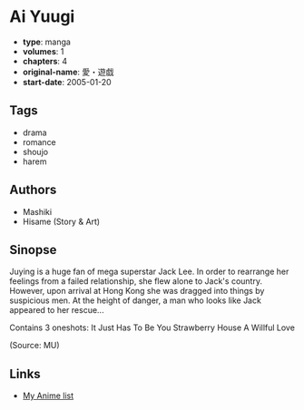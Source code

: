 # Ai Yuugi

-   **type**: manga
-   **volumes**: 1
-   **chapters**: 4
-   **original-name**: 愛・遊戯
-   **start-date**: 2005-01-20

## Tags

-   drama
-   romance
-   shoujo
-   harem

## Authors

-   Mashiki
-   Hisame (Story & Art)

## Sinopse

Juying is a huge fan of mega superstar Jack Lee. In order to rearrange her feelings from a failed relationship, she flew alone to Jack's country. However, upon arrival at Hong Kong she was dragged into things by suspicious men. At the height of danger, a man who looks like Jack appeared to her rescue...

Contains 3 oneshots:
It Just Has To Be You
Strawberry House
A Willful Love

(Source: MU)

## Links

-   [My Anime list](https://myanimelist.net/manga/34695/Ai_Yuugi)
